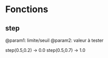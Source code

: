 # Fonctions

## step

@param1: limite/seuil
@param2: valeur à tester

step(0.5,0.2) -> 0.0
step(0.5,0.7) -> 1.0
